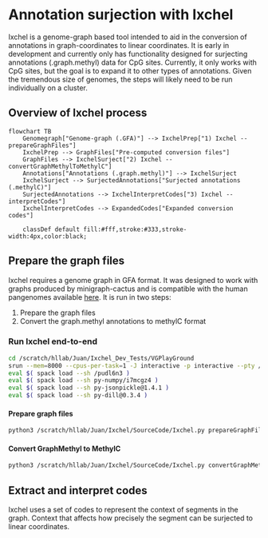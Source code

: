 # Annotation surjection with Ixchel
Ixchel is a genome-graph based tool intended to aid in the conversion of annotations in graph-coordinates to linear coordinates.
It is early in development and currently only has functionality designed for surjecting annotations (.graph.methyl) data for CpG sites.
Currently, it only works with CpG sites, but the goal is to expand it to other types of annotations.
Given the tremendous size of genomes, the steps will likely need to be run individually on a cluster.

## Overview of Ixchel process
```mermaid
flowchart TB
    Genomegraph["Genome-graph (.GFA)"] --> IxchelPrep["1) Ixchel --prepareGraphFiles"]
    IxchelPrep --> GraphFiles["Pre-computed conversion files"]
    GraphFiles --> IxchelSurject["2) Ixchel --convertGraphMethylToMethylC"]
    Annotations["Annotations (.graph.methyl)"] --> IxchelSurject
    IxchelSurject --> SurjectedAnnotations["Surjected annotations (.methylC)"]
    SurjectedAnnotations --> IxchelInterpretCodes["3) Ixchel --interpretCodes"]
    IxchelInterpretCodes --> ExpandedCodes["Expanded conversion codes"]
    
    classDef default fill:#fff,stroke:#333,stroke-width:4px,color:black;
```



## Prepare the graph files
Ixchel requires a genome graph in GFA format. It was designed to work with graphs produced by minigraph-cactus and is compatible with the human pangenomes available [here](https://github.com/human-pangenomics/hpp_pangenome_resources).
It is run in two steps:
1. Prepare the graph files
2. Convert the graph.methyl annotations to methylC format

### Run Ixchel end-to-end
```bash
cd /scratch/hllab/Juan/Ixchel_Dev_Tests/VGPlayGround
srun --mem=8000 --cpus-per-task=1 -J interactive -p interactive --pty /bin/bash -l
eval $( spack load --sh /pudl6n3 )
eval $( spack load --sh py-numpy/i7mcgz4 )
eval $( spack load --sh py-jsonpickle@1.4.1 )
eval $( spack load --sh py-dill@0.3.4 )
```
#### Prepare graph files
```bash
python3 /scratch/hllab/Juan/Ixchel/SourceCode/Ixchel.py prepareGraphFiles TestGraph.gfa
```
#### Convert GraphMethyl to MethylC
```bash
python3 /scratch/hllab/Juan/Ixchel/SourceCode/Ixchel.py convertGraphMethylToMethylC Example.CG.graph.methyl Annotations.Segments.TestGraph.gfa.pkl
```



## Extract and interpret codes
Ixchel uses a set of codes to represent the context of segments in the graph.
Context that affects how precisely the segment can be surjected to linear coordinates.